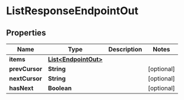 

# ListResponseEndpointOut


## Properties

Name | Type | Description | Notes
------------ | ------------- | ------------- | -------------
**items** | [**List&lt;EndpointOut&gt;**](EndpointOut.md) |  | 
**prevCursor** | **String** |  |  [optional]
**nextCursor** | **String** |  |  [optional]
**hasNext** | **Boolean** |  |  [optional]



